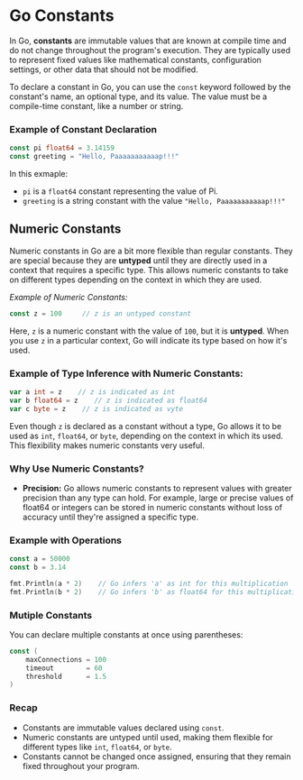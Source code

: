 # Go Constants

In Go, **constants** are immutable values that are known at compile time and do not change throughout the program's execution. They are typically used to represent fixed values like mathematical constants, configuration settings, or other data that should not be modified.

To declare a constant in Go, you can use the `const` keyword followed by the constant's name, an optional type, and its value. The value must be a compile-time constant, like a number or string.

### Example of Constant Declaration

```go
const pi float64 = 3.14159
const greeting = "Hello, Paaaaaaaaaaap!!!"
```
In this exmaple:
  - `pi` is a `float64` constant representing the value of Pi.
  - `greeting` is a string constant with the value `"Hello, Paaaaaaaaaaap!!!"`


## Numeric Constants

Numeric constants in Go are a bit more flexible than regular constants. They are special because they are **untyped** until they are directly used in a context that requires a specific type. This allows numeric constants to take on different types depending on the context in which they are used.

**Example of Numeric Constants*:*
```go
const z = 100     // z is an untyped constant
```
Here, `z` is a numeric constant with the value of `100`, but it is **untyped**. When you use `z` in a particular context, Go will indicate its type  based on how it's used.

### Example of Type Inference with Numeric Constants:

```go
var a int = z    // z is indicated as int
var b float64 = z    // z is indicated as float64
var c byte = z    // z is indicated as vyte
```
Even though `z` is declared as a constant without a type, Go allows it to be used as `int`, `float64`, or `byte`, depending on the context in which its used. This flexibility makes numeric constants very useful.

### Why Use Numeric Constants?
  - **Precision:** Go allows numeric constants to represent values with greater precision than any type can hold. For example, large or precise values of float64 or integers can be stored in numeric constants without loss of accuracy until they're assigned a specific type.

### Example with Operations

```go
const a = 50000
const b = 3.14

fmt.Println(a * 2)    // Go infers 'a' as int for this multiplication
fmt.Println(b * 2)    // Go infers 'b' as float64 for this multiplication
```

### Mutiple Constants

You can declare multiple constants at once using parentheses:

```go
const (
    maxConnections = 100
    timeout        = 60
    threshold      = 1.5
)
```

### Recap

  - Constants are immutable values declared using `const`.
  - Numeric constants are untyped until used, making them flexible for different types like `int`, `float64`, or `byte`.
  - Constants cannot be changed once assigned, ensuring that they remain fixed throughout your program.
